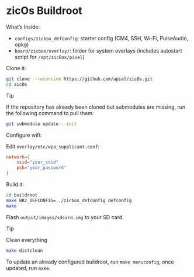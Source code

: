 # zicOs Buildroot

What’s Inside:
- `configs/zicbox_defconfig`: starter config (CM4, SSH, Wi-Fi, PulseAudio, opkg)
- `board/zicbox/overlay/`: folder for system overlays (includes autostart script for `/opt/zicBox/pixel`)

Clone it:

```sh
git clone --recursive https://github.com/apiel/zicOs.git
cd zicOs
```

> [!TIP] 
> If the repository has already been cloned but submodules are missing, run the following command to pull them:
>
> ```sh
> git submodule update --init
> ```

Configure wifi:

Edit `overlay/etc/wpa_supplicant.conf`:
```conf
network={
    ssid="your_ssid"
    psk="your_password"
}
```

Build it:

```sh
cd buildroot
make BR2_DEFCONFIG=../zicbox_defconfig defconfig
make
```

Flash `output/images/sdcard.img` to your SD card.

> [!TIP]
> Clean everything
>
> ```sh
> make distclean
> ```

To update an already configured buildroot, run `make menuconfig`, once updated, run `make`.